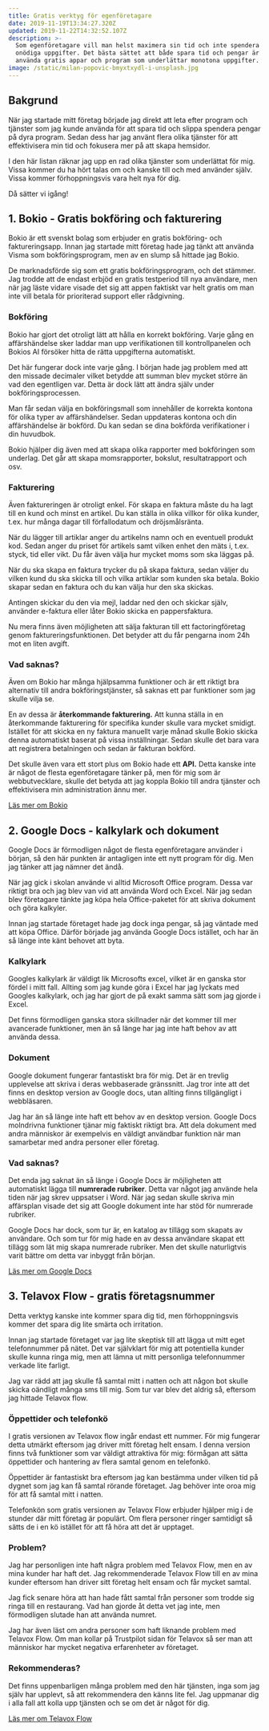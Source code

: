 ```yaml
---
title: Gratis verktyg för egenföretagare
date: 2019-11-19T13:34:27.320Z
updated: 2019-11-22T14:32:52.107Z
description: >-
  Som egenföretagare vill man helst maximera sin tid och inte spendera pengar på
  onödiga uppgifter. Det bästa sättet att både spara tid och pengar är genom att
  använda gratis appar och program som underlättar monotona uppgifter.
image: /static/milan-popovic-bmyxtxydl-i-unsplash.jpg
---
```

## Bakgrund

När jag startade mitt företag började jag direkt att leta efter program och tjänster som jag kunde använda för att spara tid och slippa spendera pengar på dyra program. Sedan dess har jag använt flera olika tjänster för att effektivisera min tid och fokusera mer på att skapa hemsidor.

I den här listan räknar jag upp en rad olika tjänster som underlättat för mig. Vissa kommer du ha hört talas om och kanske till och med använder själv. Vissa kommer förhoppningsvis vara helt nya för dig.

Då sätter vi igång! 



## 1. Bokio - Gratis bokföring och fakturering

Bokio är ett svenskt bolag som erbjuder en gratis bokföring- och faktureringsapp. Innan jag startade mitt företag hade jag tänkt att använda Visma som bokföringsprogram, men av en slump så hittade jag Bokio. 

De marknadsförde sig som ett gratis bokföringsprogram, och det stämmer. Jag trodde att de endast erbjöd en gratis testperiod till nya användare, men när jag läste vidare visade det sig att appen faktiskt var helt gratis om man inte vill betala för prioriterad support eller rådgivning.

### Bokföring

Bokio har gjort det otroligt lätt att hålla en korrekt bokföring. Varje gång en affärshändelse sker laddar man upp verifikationen till kontrollpanelen och Bokios AI försöker hitta de rätta uppgifterna automatiskt. 

Det här fungerar dock inte varje gång. I början hade jag problem med att den missade decimaler vilket betydde att summan blev mycket större än vad den egentligen var. Detta är dock lätt att ändra själv under bokföringsprocessen. 

Man får sedan välja en bokföringsmall som innehåller de korrekta kontona för olika typer av affärshändelser. Sedan uppdateras kontona och din affärshändelse är bokförd. Du kan sedan se dina bokförda verifikationer i din huvudbok.

Bokio hjälper dig även med att skapa olika rapporter med bokföringen som underlag. Det går att skapa momsrapporter, bokslut, resultatrapport och osv.

### Fakturering

Även faktureringen är otroligt enkel. För skapa en faktura måste du ha lagt till en kund och minst en artikel. Du kan ställa in olika villkor för olika kunder, t.ex. hur många dagar till förfallodatum och dröjsmålsränta.

När du lägger till artiklar anger du artikelns namn och en eventuell produkt kod. Sedan anger du priset för artikels samt vilken enhet den mäts i, t.ex. styck, tid eller vikt. Du får även välja hur mycket moms som ska läggas på. 

När du ska skapa en faktura trycker du på skapa faktura, sedan väljer du vilken kund du ska skicka till och vilka artiklar som kunden ska betala. Bokio skapar sedan en faktura och du kan välja hur den ska skickas. 

Antingen skickar du den via mejl, laddar ned den och skickar själv, använder e-faktura eller låter Bokio skicka en pappersfaktura.

Nu mera finns även möjligheten att sälja fakturan till ett factoringföretag genom faktureringsfunktionen. Det betyder att du får pengarna inom 24h mot en liten avgift.

### Vad saknas?

Även om Bokio har många hjälpsamma funktioner och är ett riktigt bra alternativ till andra bokföringstjänster, så saknas ett par funktioner som jag skulle vilja se.

En av dessa är **återkommande fakturering.** Att kunna ställa in en återkommande fakturering för specifika kunder skulle vara mycket smidigt.  Istället för att skicka en ny faktura manuellt varje månad skulle Bokio skicka denna automatiskt baserat på vissa inställningar. Sedan skulle det bara vara att registrera betalningen och sedan är fakturan bokförd.

Det skulle även vara ett stort plus om Bokio hade ett **API.** Detta kanske inte är något de flesta egenföretagare tänker på, men för mig som är webbutvecklare, skulle det betyda att jag koppla Bokio till andra tjänster och effektivisera min administration ännu mer.

[Läs mer om Bokio](https://www.bokio.se/)



## 2. Google Docs - kalkylark och dokument

Google Docs är förmodligen något de flesta egenföretagare använder i början, så den här punkten är antagligen inte ett nytt program för dig. Men jag tänker att jag nämner det ändå.

När jag gick i skolan använde vi alltid Microsoft Office program. Dessa var riktigt bra och jag blev van vid att använda Word och Excel. När jag sedan blev företagare tänkte jag köpa hela Office-paketet för att skriva dokument och göra kalkyler.

Innan jag startade företaget hade jag dock inga pengar, så jag väntade med att köpa Office. Därför började jag använda Google Docs istället, och har än så länge inte känt behovet att byta.

### Kalkylark

Googles kalkylark är väldigt lik Microsofts excel, vilket är en ganska stor fördel i mitt fall. Allting som jag kunde göra i Excel har jag lyckats med Googles kalkylark, och jag har gjort de på exakt samma sätt som jag gjorde i Excel.

Det finns förmodligen ganska stora skillnader när det kommer till mer avancerade funktioner, men än så länge har jag inte haft behov av att använda dessa.

### Dokument

Google dokument fungerar fantastiskt bra för mig. Det är en trevlig upplevelse att skriva i deras webbaserade gränssnitt. Jag tror inte att det finns en desktop version av Google docs, utan allting finns tillgängligt i webbläsaren.

Jag har än så länge inte haft ett behov av en desktop version. Google Docs molndrivna funktioner tjänar mig faktiskt riktigt bra. Att dela dokument med andra människor är exempelvis en väldigt användbar funktion när man samarbetar med andra personer eller företag.

### Vad saknas?

Det enda jag saknat än så länge i Google Docs är möjligheten att automatiskt lägga till **numrerade rubriker**. Detta var något jag använde hela tiden när jag skrev uppsatser i Word. När jag sedan skulle skriva min affärsplan visade det sig att Google dokument inte har stöd för numrerade rubriker.

Google Docs har dock, som tur är, en katalog av tillägg som skapats av användare. Och som tur för mig hade en av dessa användare skapat ett tillägg som lät mig skapa numrerade rubriker. Men det skulle naturligtvis varit bättre om detta var inbyggt från början.

[Läs mer om Google Docs](https://www.google.se/intl/sv/docs/about/)



## 3. Telavox Flow - gratis företagsnummer

Detta verktyg kanske inte kommer spara dig tid, men förhoppningsvis kommer det spara dig lite smärta och irritation.

Innan jag startade företaget var jag lite skeptisk till att lägga ut mitt eget telefonnummer på nätet. Det var självklart för mig att potentiella kunder skulle kunna ringa mig, men att lämna ut mitt personliga telefonnummer verkade lite farligt.

Jag var rädd att jag skulle få samtal mitt i natten och att någon bot skulle skicka oändligt många sms till mig. Som tur var blev det aldrig så, eftersom jag hittade Telavox flow.

### Öppettider och telefonkö

I gratis versionen av Telavox flow ingår endast ett nummer. För mig fungerar detta utmärkt eftersom jag driver mitt företag helt ensam. I denna version finns två funktioner som var väldigt attraktiva för mig: förmågan att sätta öppettider och hantering av flera samtal genom en telefonkö.

Öppettider är fantastiskt bra eftersom jag kan bestämma under vilken tid på dygnet som jag kan få samtal rörande företaget. Jag behöver inte oroa mig för att få samtal mitt i natten.

Telefonkön som gratis versionen av Telavox Flow erbjuder hjälper mig i de stunder där mitt företag är populärt. Om flera personer ringer samtidigt så sätts de i en kö istället för att få höra att det är upptaget.

### Problem?

Jag har personligen inte haft några problem med Telavox Flow, men en av mina kunder har haft det. Jag rekommenderade Telavox Flow till en av mina kunder eftersom han driver sitt företag helt ensam och får mycket samtal.

Jag fick senare höra att han hade fått samtal från personer som trodde sig ringa till en restaurang. Vad han gjorde åt detta vet jag inte, men förmodligen slutade han att använda numret.

Jag har även läst om andra personer som haft liknande problem med Telavox Flow. Om man kollar på Trustpilot sidan för Telavox så ser man att människor har mycket negativa erfarenheter av företaget.

### Rekommenderas?

Det finns uppenbarligen många problem med den här tjänsten, inga som jag själv har upplevt, så att rekommendera den känns lite fel. Jag uppmanar dig i alla fall att kolla upp tjänsten och se om det är något för dig. 

[Läs mer om Telavox Flow](https://addflow.com/sv-se/)
